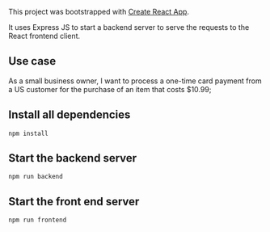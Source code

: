 This project was bootstrapped with [Create React App](https://github.com/facebook/create-react-app).

It uses Express JS to start a backend server to serve the requests to the React frontend client.

## Use case
As a small business owner, I want to process a one-time card payment from a US customer for the purchase of an item that costs $10.99; 

## Install all dependencies

```
npm install
```

## Start the backend server
```
npm run backend 
```

## Start the front end server
```
npm run frontend
```
